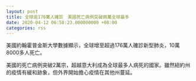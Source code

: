 ```yaml
---
layout: post
title: 全球逾176萬人確診　美國死亡病例突破兩萬全球最多
date: 2020-04-12 06:58:23.000000000 +08:00
categories: rss
---
```


美國約翰霍普金斯大學數據顯示，全球增至超過176萬人確診新型肺炎，10萬8000多人死亡。

美國的死亡病例突破2萬宗，超越意大利成為全球最多人病死的國家。雖然紐約州的疫情有緩和跡象，但外界開始擔心疫情在其他州蔓延。
